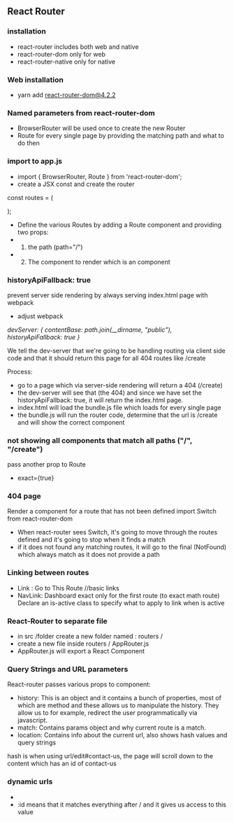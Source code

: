 ## React Router

### installation

- react-router includes both web and native
- react-router-dom only for web
- react-router-native only for native

### Web installation

- yarn add react-router-dom@4.2.2

### Named parameters from react-router-dom

- BrowserRouter will be used once to create the new Router
- Route for every single page by providing the matching path and what to do then

### import to app.js
- import { BrowserRouter, Route } from 'react-router-dom';
- create a JSX const and create the router

const routes = (
  <BrowserRouter>

  </BrowserRouter>
);

- Define the various Routes by adding a Route component and providing two props:
- 1. the path (path="/")
- 2. The component to render which is an component

### historyApiFallback: true
prevent server side rendering by always serving index.html page with webpack

- adjust webpack

*devServer: {
    contentBase: path.join(__dirname, "public"),
    historyApiFallback: true
}*

We tell the dev-server that we're going to be handling routing via client side
code and that it should return this page for all 404 routes like /create

Process:
- go to a page which via server-side rendering will return a 404 (/create)
- the dev-server will see that (the 404) and since we have set the historyApiFallback: true,
  it will return the index.html page.
- index.html will load the bundle.js file which loads for every single page
- the bundle.js will run the router code, determine that the url is /create
  and will show the correct component

### not showing all components that match all paths ("/", "/create")
pass another prop to Route
- exact={true}

### 404 page
Render a component for a route that has not been defined
import Switch from react-router-dom
- When react-router sees Switch, it's going to move through the routes defined
  and it's going to stop when it finds a match
- if it does not found any matching routes, it will go to the final (NotFound)
  which always match as it does not provide a path

### Linking between routes

- Link : <Link to="/routeToGo">Go to This Route</Link> //basic links
- NavLink: <NavLink to="/routeToGo" activeClassName="is-active" exact={true}>Dashboard</NavLink>
  exact only for the first route (to exact math route)
  Declare an is-active class to specify what to apply to link when is active

### React-Router to separate file
- in src /folder create a new folder named : routers /
- create a new file inside routers / AppRouter.js
- AppRouter.js will export a React Component

### Query Strings and URL parameters
React-router passes various props to component:

- history: This is an object and it contains a bunch of properties, most of which
  are method and these allows us to manipulate the history. They allow us to for
  example, redirect the user programmatically via javascript.
- match: Contains params object and why current route is a match.
- location: Contains info about the current url, also shows hash values and query strings

hash is when using url/edit#contact-us, the page will scroll down to the content
which has an id of contact-us

### dynamic urls

- <Route path="/edit/:id" component={EditExpensePage} />
- :id means that it matches everything after / and it gives us access to this value
